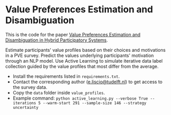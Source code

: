 # Value Preferences Estimation and Disambiguation
This is the code for the paper [Value Preferences Estimation and Disambiguation in Hybrid Participatory Systems](https://arxiv.org/abs/2402.16751).

Estimate participants' value profiles based on their choices and motivations in a PVE survey. Predict the values underlying participants' motivation through an NLP model. Use Active Learning to simulate iterative data label collection guided by the value profiles that most differ from the average.

- Install the requirements listed in `requirements.txt`.
- Contact the corresponding author (e.liscio@tudelft.nl) to get access to the survey data.
- Copy the `data` folder inside `value_profiles`.
- Example command: `python active_learning.py --verbose True --iterations 5 --warm-start 291 --sample-size 146 --strategy uncertainty`